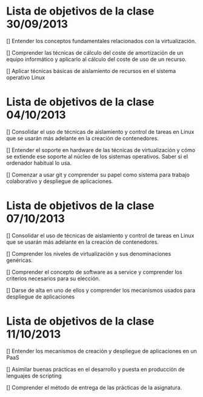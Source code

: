 Lista de objetivos de la clase 30/09/2013
=========================================

[] Entender los conceptos fundamentales relacionados con la virtualización.

[] Comprender las técnicas de cálculo del coste de amortización de un equipo informático y aplicarlo al cálculo del 
coste de uso de un recurso.

[] Aplicar técnicas básicas de aislamiento de recursos en el sistema operativo Linux


Lista de objetivos de la clase 04/10/2013
=========================================

[] Consolidar el uso de técnicas de aislamiento y control de tareas en Linux que se usarán más adelante en la 
creación de contenedores.
 
[] Entender el soporte en hardware de las técnicas de virtualización y cómo se extiende ese soporte al núcleo 
de los sistemas operativos. Saber si el ordenador habitual lo usa.

[] Comenzar a usar git y comprender su papel como sistema para trabajo colaborativo y despliegue de aplicaciones.

Lista de objetivos de la clase 07/10/2013
=========================================

[] Consolidar el uso de técnicas de aislamiento y control de tareas en Linux que se usarán más adelante en la creación de contenedores.

[] Comprender los niveles de virtualización y sus denominaciones genéricas.

[] Comprender el concepto de software as a service y comprender los criterios necesarios para su elección.

[] Darse de alta en uno de ellos y comprender los mecanismos usados para despliegue de aplicaciones

Lista de objetivos de la clase 11/10/2013
=========================================

[] Entender los mecanismos de creación y despliegue de aplicaciones en un PaaS

[] Asimilar buenas prácticas en el desarrollo y puesta en producción de lenguajes de scripting

[] Comprender el método de entrega de las prácticas de la asignatura.
